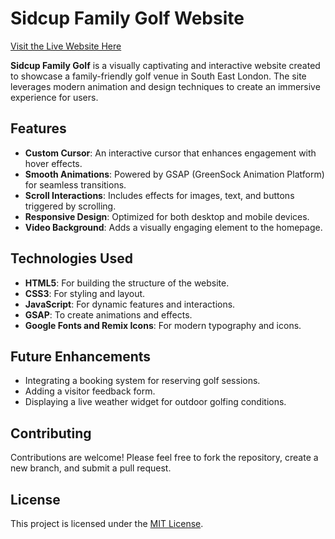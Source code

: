 # Sidcup Family Golf Website

[Visit the Live Website Here](https://mikhilexplorer.github.io/sidcup-family-golf/)

**Sidcup Family Golf** is a visually captivating and interactive website created to showcase a family-friendly golf venue in South East London. The site leverages modern animation and design techniques to create an immersive experience for users.

## Features

- **Custom Cursor**: An interactive cursor that enhances engagement with hover effects.
- **Smooth Animations**: Powered by GSAP (GreenSock Animation Platform) for seamless transitions.
- **Scroll Interactions**: Includes effects for images, text, and buttons triggered by scrolling.
- **Responsive Design**: Optimized for both desktop and mobile devices.
- **Video Background**: Adds a visually engaging element to the homepage.

## Technologies Used

- **HTML5**: For building the structure of the website.
- **CSS3**: For styling and layout.
- **JavaScript**: For dynamic features and interactions.
- **GSAP**: To create animations and effects.
- **Google Fonts and Remix Icons**: For modern typography and icons.

## Future Enhancements

- Integrating a booking system for reserving golf sessions.
- Adding a visitor feedback form.
- Displaying a live weather widget for outdoor golfing conditions.

## Contributing

Contributions are welcome! Please feel free to fork the repository, create a new branch, and submit a pull request.

## License

This project is licensed under the [MIT License](LICENSE).
   
